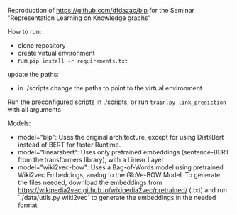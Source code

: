 Reproduction of https://github.com/dfdazac/blp for the Seminar "Representation Learning on Knowledge graphs"

How to run:
 - clone repository
 - create virtual environment
 - run `pip install -r requirements.txt`


update the paths:
 - in ./scripts change the paths to point to the virtual environment

Run the preconfigured scripts in ./scripts, or run `train.py link_prediction` with all arguments

Models:
 - model="blp": Uses the original architecture, except for using DistilBert instead of BERT for faster Runtime.
 - model="linearsbert": Uses only pretrained embeddings (sentence-BERT from the transformers library), with a Linear Layer
 - model="wiki2vec-bow": Uses a Bag-of-Words model using pretrained Wiki2vec Embeddings, analog to the GloVe-BOW Model. To generate the files needed, download the embeddings from https://wikipedia2vec.github.io/wikipedia2vec/pretrained/ (.txt) and run `./data/utils.py wiki2vec´ to generate the embeddings in the needed format
